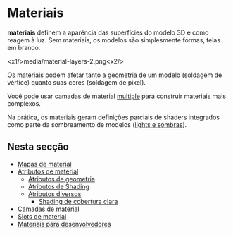# Materiais

**materiais** definem a aparência das superfícies do modelo 3D e como reagem à luz. Sem materiais, os modelos são simplesmente formas, telas em branco.

<x1\/>media\/material-layers-2.png<x2\/>

Os materiais podem afetar tanto a geometria de um modelo (soldagem de vértice) quanto suas cores (soldagem de pixel).

Você pode usar camadas de material [multiple](material-layers.md) para construir materiais mais complexos.

Na prática, os materiais geram definições parciais de shaders integrados como parte da sombreamento de modelos ([lights e sombras](../lights-and-shadows/index.md)).

## Nesta secção

* [Mapas de material](material-maps.md)
* [Atributos de material](material-attributes.md)
   * [Atributos de geometria](geometry-attributes.md)
   * [Atributos de Shading](shading-attributes.md)
   * [Atributos diversos](misc-attributes.md)
      * [Shading de cobertura clara](clear-coat-shading.md)
* [Camadas de material](material-layers.md)
* [Slots de material](material-slots.md)
* [Materiais para desenvolvedores](materials-for-developers.md)